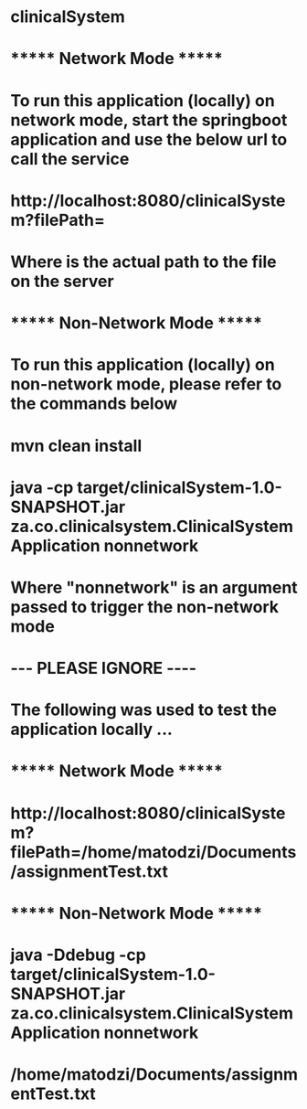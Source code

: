 # clinicalSystem

# ***** Network Mode *****

# To run this application (locally) on network mode, start the springboot application and use the below url to call the service
# http://localhost:8080/clinicalSystem?filePath=<file-path>

# Where <file-path> is the actual path to the file on the server



# ***** Non-Network Mode *****

# To run this application (locally) on non-network mode, please refer to the commands below
# mvn clean install
# java -cp target/clinicalSystem-1.0-SNAPSHOT.jar za.co.clinicalsystem.ClinicalSystemApplication nonnetwork

# Where "nonnetwork" is an argument passed to trigger the non-network mode




#               --- PLEASE IGNORE ----

# The following was used to test the application locally ...


# ***** Network Mode *****

# http://localhost:8080/clinicalSystem?filePath=/home/matodzi/Documents/assignmentTest.txt



# ***** Non-Network Mode *****

# java -Ddebug -cp target/clinicalSystem-1.0-SNAPSHOT.jar za.co.clinicalsystem.ClinicalSystemApplication nonnetwork
# /home/matodzi/Documents/assignmentTest.txt
